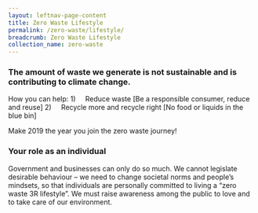 ```yaml
---
layout: leftnav-page-content
title: Zero Waste Lifestyle
permalink: /zero-waste/lifestyle/
breadcrumb: Zero Waste Lifestyle
collection_name: zero-waste
---
```


### The amount of waste we generate is not sustainable and is contributing to climate change.

How you can help:
1)     Reduce waste [Be a responsible consumer, reduce and reuse]
2)     Recycle more and recycle right [No food or liquids in the blue bin]


Make 2019 the year you join the zero waste journey! 






### Your role as an individual

Government and businesses can only do so much. We cannot legislate desirable behaviour – we need to change societal norms and people’s mindsets, so that individuals are personally committed to living a “zero waste 3R lifestyle”.
We must raise awareness among the public to love and to take care of our environment.



